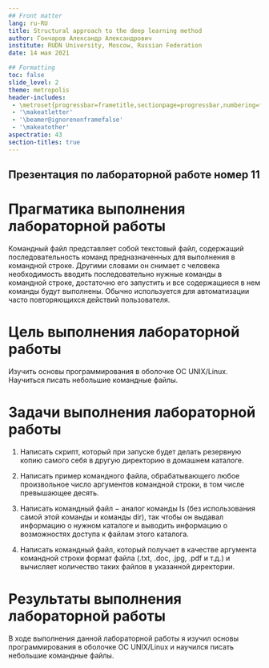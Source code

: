 ```yaml
---
## Front matter
lang: ru-RU
title: Structural approach to the deep learning method
author: Гончаров Александр Александрович
institute: RUDN University, Moscow, Russian Federation
date: 14 мая 2021

## Formatting
toc: false
slide_level: 2
theme: metropolis
header-includes: 
 - \metroset{progressbar=frametitle,sectionpage=progressbar,numbering=fraction}
 - '\makeatletter'
 - '\beamer@ignorenonframefalse'
 - '\makeatother'
aspectratio: 43
section-titles: true
---
```


## Презентация по лабораторной работе номер 11 

# Прагматика выполнения лабораторной работы

Командный файл представляет собой текстовый файл, содержащий последовательность команд предназначенных для выполнения в командной строке. Другими словами он снимает с человека необходимость вводить последовательно нужные команды в командной строке, достаточно его запустить и все содержащиеся в нем команды будут выполнены. Обычно используется для автоматизации часто повторяющихся действий пользователя.

# Цель выполнения лабораторной работы 

Изучить основы программирования в оболочке ОС
UNIX/Linux. Научиться писать небольшие командные файлы.

# Задачи выполнения лабораторной работы

1. Написать скрипт, который при запуске будет делать резервную
копию самого себя в другую директорию в домашнем каталоге.

2. Написать пример командного файла, обрабатывающего любое
произвольное число аргументов командной строки, в том числе
превышающее десять. 

3. Написать командный файл − аналог команды ls (без использования
самой этой команды и команды dir), так чтобы он выдавал информацию 
о нужном каталоге и выводить информацию о возможностях доступа к
файлам этого каталога.

4. Написать командный файл, который получает в качестве аргумента
командной строки формат файла (.txt, .doc, .jpg, .pdf и т.д.) и вычисляет
количество таких файлов в указанной директории. 

# Результаты выполнения лабораторной работы

В ходе выполнения данной лабораторной работы я изучил основы
программирования в оболочке ОС UNIX/Linux и научился писать
небольшие командные файлы.